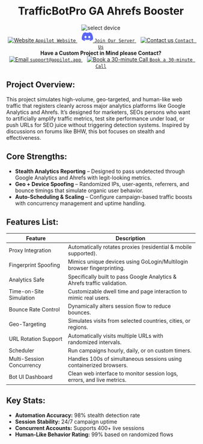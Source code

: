 <h1 align="center">TrafficBotPro GA Ahrefs Booster</h1>

<div align="center">
  <img
    src="https://github.com/user-attachments/assets/d200549d-7613-446f-a43b-19a4117ca360"
    alt="select device"
    width="600px"
  />
</div>


<div align="center">
  <a href="https://appilot.app/">
    <img
      alt="Website"
      width="25px"
      src="https://github.com/user-attachments/assets/8e5f3af3-b098-4c1d-980d-df9aebc680d0"
    />
    <code>Appilot Website</code>
  </a>
  &nbsp;&nbsp;
  <a href="https://discord.gg/3CZ5muJdF2">
    <img
      alt="Join Our Server"
      width="30px"
      src="https://github.com/Zeeshanahmad4/RealEstateMate-WhatsApp-Group-Management-Bot/blob/main/discord-icon-svgrepo-com.svg"
    />
    <code>Join Our Server</code>
  </a>
  &nbsp;&nbsp;
  <a href="https://t.me/devpilot1">
    <img
      alt="Contact us"
      width="30px"
      src="https://edent.github.io/SuperTinyIcons/images/svg/telegram.svg"
    />
    <code>Contact Us</code>
  </a>
</div>

<div align="center">
<strong> Have a Custom Project in Mind please Contact?</strong>

<div align="center">
  <a href="mailto:support@appilot.app">
  <img
    alt="Email"
    width="30px"
    src="https://github.com/user-attachments/assets/91c8d428-32b7-4be0-91fa-2e42c902b5b8"
  />
  <code>support@appilot.app</code>
</a>
  &nbsp;&nbsp;
  <a href="https://cal.com/app-pilot-m8i8oo/30min">
  <img
    alt="Book a 30-minute Call"
    width="30px"
    src="https://github.com/user-attachments/assets/cd3e5c7b-3e4e-4bb3-b242-bcc20ee78f13"
  />
  <code>Book a 30-minute Call</code>
</a>
<span>

<div align="left">

## Project Overview:
This project simulates high-volume, geo-targeted, and human-like web traffic that registers cleanly across major analytics platforms like Google Analytics and Ahrefs. It’s designed for marketers, SEOs persons who want to artificially amplify traffic metrics, test site performance under load, or push URLs for SEO juice without triggering detection systems. Inspired by discussions on forums like BHW, this bot focuses on stealth and effectiveness.


## Core Strengths:
- **Stealth Analytics Reporting** – Designed to pass undetected through Google Analytics and Ahrefs with legit-looking metrics.
- **Geo + Device Spoofing** – Randomized IPs, user-agents, referrers, and bounce timings that simulate organic user behavior.
- **Auto-Scheduling & Scaling** – Configure campaign-based traffic boosts with concurrency management and uptime handling.

## Features List:
| Feature                   | Description                                                              |
| ------------------------- | ------------------------------------------------------------------------ |
| Proxy Integration         | Automatically rotates proxies (residential & mobile supported).          |
| Fingerprint Spoofing      | Mimics unique devices using GoLogin/Multilogin browser fingerprinting.   |
| Analytics Safe            | Specifically built to pass Google Analytics & Ahrefs traffic validation. |
| Time-on-Site Simulation   | Customizable dwell time and page interaction to mimic real users.        |
| Bounce Rate Control       | Dynamically alters session flow to reduce bounces.                       |
| Geo-Targeting             | Simulates visits from selected countries, cities, or regions.            |
| URL Rotation Support      | Automatically visits multiple URLs with randomized intervals.            |
| Scheduler                 | Run campaigns hourly, daily, or on custom timers.                        |
| Multi-Session Concurrency | Handles 100s of simultaneous sessions using containerized browsers.      |
| Bot UI Dashboard          | Clean web interface to monitor session logs, errors, and live metrics.   |


## Key Stats:
- **Automation Accuracy:** 98% stealth detection rate
- **Session Stability:** 24/7 campaign uptime
- **Concurrent Accounts:** Supports 400+ live sessions
- **Human-Like Behavior Rating:** 99% based on randomized flows

